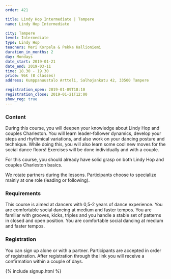 ```yaml
---
order: 421

title: Lindy Hop Intermediate | Tampere
name: Lindy Hop Intermediate

city: Tampere
level: Intermediate
type: Lindy Hop
teachers: Meri Korpela & Pekka Kallioniemi
duration_in_months: 2
day: Mondays
date_start: 2019-01-21
date_end: 2019-03-11
time: 18.30 - 19.30
price: 96€ (8 classes)
address: Kumppanuustalo Artteli, Salhojankatu 42, 33500 Tampere

registration_open: 2019-01-09T18:10
registration_close: 2019-01-21T12:00
show_reg: true
---
```


### Content
During this course, you will deepen your knowledge about Lindy Hop and couples Charleston. You will learn leader-follower dynamics, develop your steps and rhythmical variations, and also work on your dancing posture and technique. While doing this, you will also learn some cool new moves for the social dance floors! Exercises will be done individually and with a couple.

For this course, you should already have solid grasp on both Lindy Hop and couples Charleston basics.

We rotate partners during the lessons. Participants choose to specialize mainly at one role (leading or following). 

### Requirements
This course is aimed at dancers with 0,5-2 years of dance experience. You are comfortable social dancing at medium and faster tempos. You are familiar with grooves, kicks, triples and you handle a stable set of patterns in closed and open position. You are comfortable social dancing at medium and faster tempos. 

### Registration
You can sign up alone or with a partner. Participants are accepted in order of registration. After registration through the link you will receive a confirmation within a couple of days.

{% include signup.html %}
